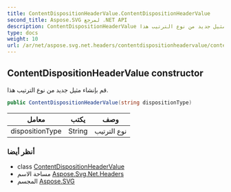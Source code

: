 ```yaml
---
title: ContentDispositionHeaderValue.ContentDispositionHeaderValue
second_title: Aspose.SVG لمرجع .NET API
description: ContentDispositionHeaderValue البناء. قم بإنشاء مثيل جديد من نوع الترتيب هذا.
type: docs
weight: 10
url: /ar/net/aspose.svg.net.headers/contentdispositionheadervalue/contentdispositionheadervalue/
---
```

## ContentDispositionHeaderValue constructor

قم بإنشاء مثيل جديد من نوع الترتيب هذا.

```csharp
public ContentDispositionHeaderValue(string dispositionType)
```

| معامل | يكتب | وصف |
| --- | --- | --- |
| dispositionType | String | نوع الترتيب |

### أنظر أيضا

* class [ContentDispositionHeaderValue](../)
* مساحة الاسم [Aspose.Svg.Net.Headers](../../contentdispositionheadervalue/)
* المجسم [Aspose.SVG](../../../)


